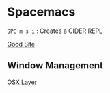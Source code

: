 # Spacemacs

`SPC m s i` : Creates a CIDER REPL

[Good Site](https://spin.atomicobject.com/2017/02/16/clojure-development-in-spacemacs/)

## Window Management

[OSX Layer](http://spacemacs.org/layers/+os/osx/README.html)
